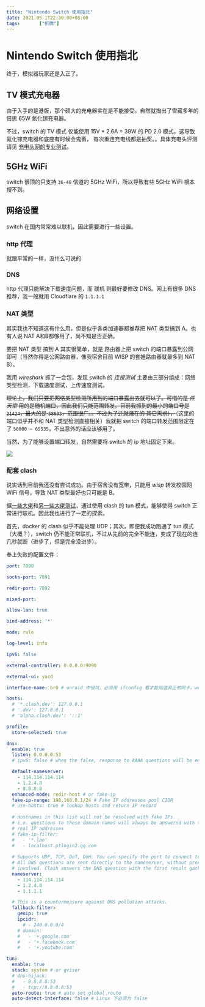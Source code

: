 ```yaml
---
title: "Nintendo Switch 使用指北"
date: 2021-05-1T22:30:00+08:00
tags:		["折腾"]
---
```


# Nintendo Switch 使用指北

终于，模拟器玩家还是入正了。

## TV 模式充电器

由于入手的是港版，那个硕大的充电器实在是不能接受。自然就掏出了雪藏多年的倍思 65W 氮化镓充电器。

不过，switch 的 TV 模式 仅能使用 15V * 2.6A = 39W 的 PD 2.0 模式，这导致氮化镓充电器和底座有时候会鬼畜，
每次重连充电线都是抽奖。。具体充电头评测请见 [充电头网的专业测试](https://www.chongdiantou.com/wp/archives/45157.html)。

## 5GHz WiFi

switch 很顶的只支持 `36-48` 信道的 5GHz WiFi，所以导致有些 5GHz WiFi 根本搜不到。

## 网络设置

switch 在国内常常难以联机，因此需要进行一些设置。

### http 代理

就跟平常的一样，没什么可说的

### DNS

http 代理只能解决下载速度问题，而 联机 则最好要修改 DNS。网上有很多 DNS 推荐，我一般就用 Cloudflare 的 `1.1.1.1`

### NAT 类型

其实我也不知道这有什么用，但是似乎各类加速器都推荐把 NAT 类型搞到 A。也有人说 NAT A和B都够用了，尚不知是否正确。

要把 NAT 类型 搞到 A 其实很简单，就是 路由器上把 switch 的端口暴露到公网即可（当然你得是公网路由器，像我宿舍目前 WISP 的套娃路由器就最多到 NAT B）。

我用 *wireshark* 抓了一会包，发现 switch 的 *连接测试* 主要由三部分组成：网络类型检测，下载速度测试，上传速度测试。

~~理论上，我们只要把网络类型检测所用到的端口暴露出去就可以了。可惜的是 *任天堂* 用的是随机端口，因此我们只能范围转发。目前我抓到的最小的端口号是 `21424`，最大的是 `58603`，范围很广。。不过为了迁就潜在的 其它需求），~~（这里的端口似乎并不和 NAT 类型检测直接相关）我就把 switch 的端口转发范围限定在了 `50000 ~ 65535`，不出意外的话应该够用了。

当然，为了能够设置端口转发，自然需要将 switch 的 ip 地址固定下来。

![](network.jpg)

### 配套 clash

说实话到目前我还没有尝试成功。由于宿舍没有宽带，只能用 *wisp* 转发校园网 WiFi 信号，导致 NAT 类型最好也只可能是 B。

据[一些大佬](https://github.com/Dreamacro/clash/issues/971)和[另一些大佬测试](https://github.com/vernesong/OpenClash/issues/522)，通过使用 clash 的 tun 模式，能够使得 switch 正常进行联机。因此我也进行了一定的探索。

首先，docker 的 clash 似乎不能处理 UDP；其次，即便我成功跑通了 tun 模式（大概？），switch 仍不能正常联机，不过从先前的完全不能连，变成了现在的连几秒就断（进步了，但是完全没进步）。

奉上失败的配置文件：
```yaml
port: 7890

socks-port: 7891

redir-port: 7892

mixed-port: 

allow-lan: true

bind-address: '*'

mode: rule

log-level: info

ipv6: false

external-controller: 0.0.0.0:9090

external-ui: yacd

interface-name: br0 # unraid 中很坑，必须用 ifconfig 看才能知道真正的网卡，webui 上的是假的

hosts:
  # '*.clash.dev': 127.0.0.1
  # '.dev': 127.0.0.1
  # 'alpha.clash.dev': '::1'

profile:
  store-selected: true

dns:
  enable: true
  listen: 0.0.0.0:53
  # ipv6: false # when the false, response to AAAA questions will be empty

  default-nameserver:
    - 114.114.114.114
    - 1.2.4.8
    - 8.8.8.8
  enhanced-mode: redir-host # or fake-ip
  fake-ip-range: 198.168.0.1/24 # Fake IP addresses pool CIDR
  # use-hosts: true # lookup hosts and return IP record
  
  # Hostnames in this list will not be resolved with fake IPs
  # i.e. questions to these domain names will always be answered with their
  # real IP addresses
  # fake-ip-filter:
  #   - '*.lan'
  #   - localhost.ptlogin2.qq.com
  
  # Supports UDP, TCP, DoT, DoH. You can specify the port to connect to.
  # All DNS questions are sent directly to the nameserver, without proxies
  # involved. Clash answers the DNS question with the first result gathered.
  nameserver:
    - 114.114.114.114
    - 1.2.4.8
    - 1.1.1.1

  # This is a countermeasure against DNS pollution attacks.
  fallback-filter:
    geoip: true
    ipcidr:
      # - 240.0.0.0/4
    # domain:
    #   - '+.google.com'
    #   - '+.facebook.com'
    #   - '+.youtube.com'

tun:
  enable: true
  stack: system # or gvisor
  # dns-hijack:
  #   - 8.8.8.8:53
  #   - tcp://8.8.8.8:53
  auto-route: true # auto set global route
  auto-detect-interface: false # Linux 下必须为 false

```
